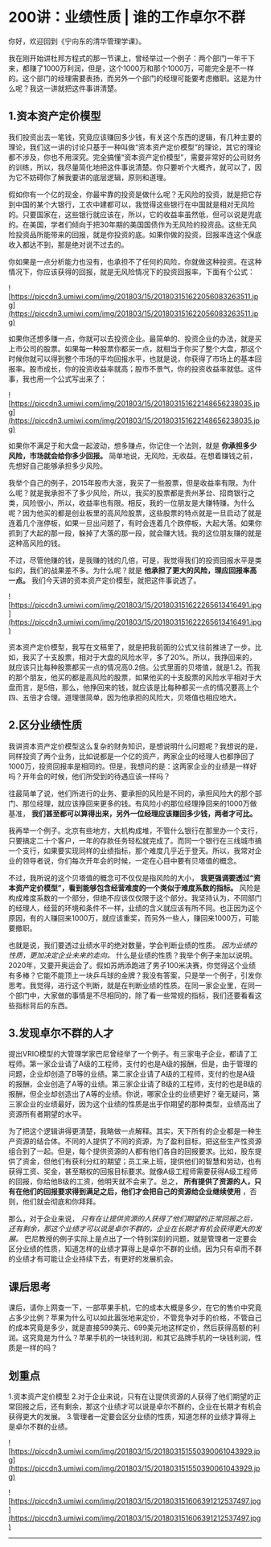 # 200讲：业绩性质 | 谁的工作卓尔不群

你好，欢迎回到《宁向东的清华管理学课》。

我在刚开始讲杜邦方程式的那一节课上，曾经举过一个例子：两个部门一年干下来，都赚了1000万利润，但是，这个1000万和那个1000万，可能完全是不一样的。这个部门的经理需要表扬，而另外一个部门的经理可能要考虑撤职。这是为什么呢？我这一讲就把这件事讲清楚。

## 1.资本资产定价模型

我们投资出去一笔钱，究竟应该赚回多少钱，有关这个东西的逻辑，有几种主要的理论，我们这一讲的讨论只基于一种叫做“资本资产定价模型”的理论，其它的理论都不涉及，你也不用深究。完全搞懂“资本资产定价模型”，需要非常好的公司财务的训练，所以，我尽量简化地把这件事说清楚。你只要听个大概齐，就可以了，因为它不妨碍你了解我要讲的底层逻辑，原则和道理。

假如你有一个亿的现金，你最牢靠的投资是做什么呢？无风险的投资，就是把它存到中国的某个大银行，工农中建都可以，我觉得这些银行在中国就是相对无风险的。只要国家在，这些银行就应该在，所以，它的收益率虽然低，但可以说是兜底的。在美国，学者们倾向于把30年期的美国国债作为无风险的投资品。这些无风险投资品所能带来的回报，就是你投资的底。如果你做的投资，回报率连这个保底收入都达不到，那是绝对说不过去的。

你如果是一点分析能力也没有，也承担不了任何的风险，你就做这种投资。在这种情况下，你应该获得的回报，就是无风险情况下的投资回报率，下面有个公式：

![https://piccdn3.umiwi.com/img/201803/15/201803151622056083263511.jpg](https://piccdn3.umiwi.com/img/201803/15/201803151622056083263511.jpg)

如果你还想多赚一点，你就可以去投资企业。最简单的、投资企业的办法，就是买上市公司的股票。如果每一种股票你都买一点，就相当于你买了整个大盘，那这个时候你就可以得到整个市场的平均回报水平，也就是说，你获得了市场上的基本回报率。股市成长，你的投资收益率就高；股市不景气，你的投资收益率就低。这件事，我也用一个公式写出来了：

![https://piccdn3.umiwi.com/img/201803/15/201803151622148656238035.jpg](https://piccdn3.umiwi.com/img/201803/15/201803151622148656238035.jpg)

如果你不满足于和大盘一起波动，想多赚点，你记住一个法则，就是 **你承担多少风险，市场就会给你多少回报。** 简单地说，无风险，无收益。在想着赚钱之前，先想好自己能够承担多少风险。

我举个自己的例子，2015年股市大涨，我买了一些股票，但是收益率有限。为什么呢？就是我承担不了多少风险，所以，我买的股票都是贵州茅台、招商银行之类，风险很小，所以，收益率也有限。相反，我的一位朋友是大赚特赚。为什么呢？因为他买的都是创业板里的高风险股票，这些股票的特点就是一旦启动了就是连着几个涨停板，如果一旦出问题了，有时会连着几个跌停板，大起大落。如果你抓到了大起的那一段，躲掉了大落的那一段，就会赚大钱。我的这位朋友赚的就是这种高风险的钱。

不过，尽管他赚的钱，是我赚的钱的几倍，可是，我觉得我们的投资回报水平是类似的，我们的战果差不多。为什么呢？就是 **他承担了更大的风险，理应回报率高一点。** 我们今天讲的资本资产定价模型，就把这件事说透了。

![https://piccdn3.umiwi.com/img/201803/15/201803151622265613416491.jpg](https://piccdn3.umiwi.com/img/201803/15/201803151622265613416491.jpg)

资本资产定价模型，我写在文稿里了，就是把我前面的公式又往前推进了一步。比如，我买了十支股票，相对于大盘的风险水平，多了20%。所以，我挣回来的，就应该只比每种股票都买一点的情况高0.2倍。公式里面的贝塔值，就是1.2。而我的那个朋友，他买的都是高风险的股票，如果他买的十支股票的风险水平相对于大盘而言，是5倍，那么，他挣回来的钱，就应该是比每种都买一点的情况要高上个四、五倍才合理。道理很简单，因为他承担的风险大，贝塔值也相应地大。

## 2.区分业绩性质

我讲资本资产定价模型这么复杂的财务知识，是想说明什么问题呢？我想说的是，同样投资了两个业务，比如说都是一个亿的资产，两家企业的经理人也都挣回了1000万，投资回报率是相同的。但是，我想问的是：这两家企业的业绩是一样好吗？开年会的时候，他们所受到的待遇应该一样吗？

往最简单了说，他们所进行的业务、要承担的风险是不同的，承担风险大的那个部门、那位经理，就应该挣回来更多的钱。有风险小的那位经理挣回来的1000万做基准， **我们甚至都可以算得出来，另外一位经理应该赚回多少钱，两者才可比。**

我再举一个例子。北京有些地方，大机构成堆，不管什么银行在那里办一个支行，只要搞定二十个客户，一年的存款任务轻松就完成了。而同一个银行在三线城市搞一个支行，如果要实现同样的业绩指标，那个难度几乎近于登天。所以，我常对企业的领导者说，你们每次开年会的时候，一定在心目中要有贝塔值的概念。

不过，我所说的这个贝塔值的概念可不仅仅是指风险的大小， **我更强调要透过“资本资产定价模型”，看到能够包含经营难度的一个类似于难度系数的指标。** 风险是构成难度系数的一个部分，但绝不应该仅仅限于这个部分。我坚持认为，不同部门的经理人，经营的环境和条件不一样，业绩的含义就应该有所不同。也正因为这个原因，有的人赚回来1000万，就应该重奖，而另外一些人，赚回来1000万，可能要撤职。

也就是说，我们要透过业绩水平的绝对数量，学会判断业绩的性质。 *因为业绩的性质，更加决定企业未来的走向。* 什么是业绩的性质？我举个例子来加以说明。2020年，又要开奥运会了。假如苏炳添跑进了男子100米决赛，你觉得这个业绩有多棒？它能不能顶上一块乒乓球的金牌？我没有答案，只是举一个例子，引发你思考。我觉得，进行这个判断，就是在判断业绩的性质。在同一家企业里，在同一个部门中，大家做的事情是不尽相同的，除了看一些常规的指标，我们还要看看这些指标背后的东西。

## 3.发现卓尔不群的人才

提出VRIO模型的大管理学家巴尼曾经举了一个例子。有三家电子企业，都请了工程师。第一家企业请了A级的工程师，支付的也是A级的报酬，但是，由于管理的问题，企业却创造了B等的业绩。第二家企业请了A级的工程师，支付的也是A级的报酬，企业创造了A等的业绩。第三家企业请了B级的工程师，支付的也是B级的报酬，但企业却创造出了A等的业绩。你说，哪家企业的业绩更好？毫无疑问，第三家企业的业绩最好，因为这个业绩的性质是出乎你期望的那种类型，业绩高出了资源所有者期望的水平。

为了把这个逻辑讲得更清楚，我略做一点解释。其实，天下所有的企业都是一种生产资源的结合体。不同的人提供了不同的资源，为了盈利目标，把这些生产性资源组合到了一起。但是，每个提供资源的人都有他们各自的回报要求。比如，股东提供了资金，但他们有获利分红的期望；员工来上班，提供他们的智慧和劳动，也有获得工资、奖金，甚至期权的回报目标要求。就像A级工程师需要获得A级工程师的回报，你给他B级的工资，他明天就不会来了。总之， **所有提供了资源的人，只有在他们的回报要求得到满足之后，他们才会把自己的资源给企业继续使用** ，否则，他们就会彻底和你拜拜。

那么，对于企业来说， *只有在让提供资源的人获得了他们期望的正常回报之后，还有剩余，那这个业绩才可以说是卓尔不群的，企业在长期才有机会获得更大的发展。* 巴尼教授的例子实际上是点出了一个特别深刻的问题，就是管理者一定要会区分业绩的性质，知道怎样的业绩才算得上是卓尔不群的业绩。因为只有卓而不群的业绩才有可能让企业持续下去，有更好的发展机会。

## 课后思考

课后，请你上网查一下，一部苹果手机，它的成本大概是多少，在它的售价中究竟占多少比例？苹果为什么可以如此嚣张地来定价，不管竞争对手的价格，不管自己的成本究竟是多少，就是直接599美元、699美元地这样定价，然后获得高额的利润。这究竟是为什么？苹果手机的一块钱利润，和其它品牌手机的一块钱利润，性质是一样的吗？

## 划重点

1.资本资产定价模型
2.对于企业来说，只有在让提供资源的人获得了他们期望的正常回报之后，还有剩余，那这个业绩才可以说是卓尔不群的，企业在长期才有机会获得更大的发展。
3.管理者一定要会区分业绩的性质，知道怎样的业绩才算得上是卓尔不群的业绩。

![https://piccdn3.umiwi.com/img/201803/15/201803151550390061043929.jpg](https://piccdn3.umiwi.com/img/201803/15/201803151550390061043929.jpg)

![https://piccdn3.umiwi.com/img/201803/15/201803151606391212537497.jpg](https://piccdn3.umiwi.com/img/201803/15/201803151606391212537497.jpg)

---
